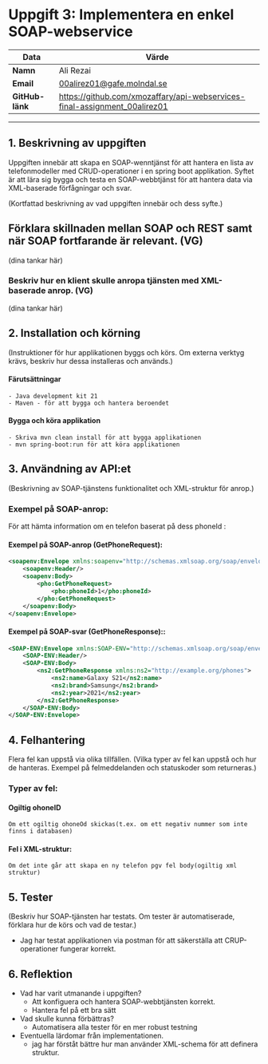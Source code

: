 # Uppgift 3: Implementera en enkel SOAP-webservice

| Data            | Värde                                                                     |
| --------------- | ------------------------------------------------------------------------- |
| **Namn**        | Ali Rezai                                                                 |
| **Email**       | 00alirez01@gafe.molndal.se                                                |
| **GitHub-länk** | https://github.com/xmozaffary/api-webservices-final-assignment_00alirez01 |
---

## 1. Beskrivning av uppgiften

Uppgiften innebär att skapa en SOAP-wenntjänst för att hantera en lista av telefonmodeller med CRUD-operationer i en spring boot applikation.
Syftet är att lära sig bygga och testa en SOAP-webbtjänst för att hantera data via XML-baserade förfågningar och svar.

(Kortfattad beskrivning av vad uppgiften innebär och dess syfte.)


## Förklara skillnaden mellan SOAP och REST samt när SOAP fortfarande är relevant. (VG)

(dina tankar här)

### Beskriv hur en klient skulle anropa tjänsten med XML-baserade anrop. (VG)

(dina tankar här)

## 2. Installation och körning

(Instruktioner för hur applikationen byggs och körs. Om externa verktyg krävs, beskriv hur dessa installeras och används.)

#### Färutsättningar

    - Java development kit 21
    - Maven - för att bygga och hantera beroendet

#### Bygga och köra applikation

    - Skriva mvn clean install för att bygga applikationen
    - mvn spring-boot:run för att köra applikationen


## 3. Användning av API:et

(Beskrivning av SOAP-tjänstens funktionalitet och XML-struktur för anrop.)

### Exempel på SOAP-anrop:

 För att hämta information om en telefon baserat på dess phoneId :
#### Exempel på SOAP-anrop (GetPhoneRequest):

```xml
<soapenv:Envelope xmlns:soapenv="http://schemas.xmlsoap.org/soap/envelope/" xmlns:pho="http://example.org/phones">
    <soapenv:Header/>
    <soapenv:Body>
        <pho:GetPhoneRequest>
            <pho:phoneId>1</pho:phoneId>
        </pho:GetPhoneRequest>
    </soapenv:Body>
</soapenv:Envelope>
```

#### Exempel på SOAP-svar (GetPhoneResponse)::

```xml
<SOAP-ENV:Envelope xmlns:SOAP-ENV="http://schemas.xmlsoap.org/soap/envelope/">
    <SOAP-ENV:Header/>
    <SOAP-ENV:Body>
        <ns2:GetPhoneResponse xmlns:ns2="http://example.org/phones">
            <ns2:name>Galaxy S21</ns2:name>
            <ns2:brand>Samsung</ns2:brand>
            <ns2:year>2021</ns2:year>
        </ns2:GetPhoneResponse>
    </SOAP-ENV:Body>
</SOAP-ENV:Envelope>
```

## 4. Felhantering

Flera fel kan uppstå via olika tillfällen.
(Vilka typer av fel kan uppstå och hur de hanteras. Exempel på felmeddelanden och statuskoder som returneras.)

### Typer av fel:
#### Ogiltig ohoneID
    Om ett ogiltig ohoneOd skickas(t.ex. om ett negativ nummer som inte finns i databasen)
#### Fel i XML-struktur:
    Om det inte går att skapa en ny telefon pgv fel body(ogiltig xml struktur)


## 5. Tester

(Beskriv hur SOAP-tjänsten har testats. Om tester är automatiserade, förklara hur de körs och vad de testar.)
- Jag har testat applikationen via postman för att säkerställa att CRUP-operationer fungerar korrekt.
## 6. Reflektion

-   Vad har varit utmanande i uppgiften?
    - Att konfiguera och hantera SOAP-webbtjänsten korrekt.
    - Hantera fel på ett bra sätt
-   Vad skulle kunna förbättras?
    - Automatisera alla tester för en mer robust testning
-   Eventuella lärdomar från implementationen.
    - jag har förståt bättre hur man använder XML-schema för att definera struktur.
